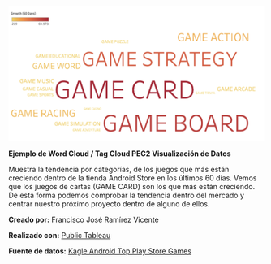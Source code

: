 ![alt text](https://github.com/fjramirezv/wordcloud_androidgames/blob/e04908b87d772da6ed901e99c202127353b71b08/WordCloud_PEC2.png?raw=true)

**Ejemplo de Word Cloud / Tag Cloud PEC2 Visualización de Datos**

Muestra la tendencia por categorías, de los juegos que más están creciendo dentro de la tienda Android Store en los últimos 60 días.
Vemos que los juegos de cartas (GAME CARD) son los que más están creciendo.
De esta forma podemos comprobar la tendencia dentro del mercado y centrar nuestro próximo proyecto dentro de alguno de ellos.

**Creado por:**
Francisco José Ramírez Vicente

**Realizado con:**
[Public Tableau](https://public.tableau.com/)

**Fuente de datos:**
[Kagle Android Top Play Store Games](https://www.kaggle.com/datasets/dhruvildave/top-play-store-games)
